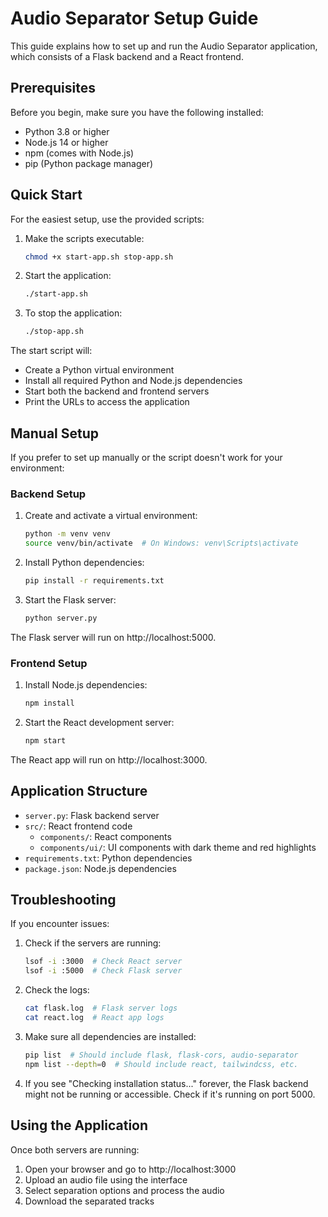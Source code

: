 # Audio Separator Setup Guide

This guide explains how to set up and run the Audio Separator application, which consists of a Flask backend and a React frontend.

## Prerequisites

Before you begin, make sure you have the following installed:

- Python 3.8 or higher
- Node.js 14 or higher
- npm (comes with Node.js)
- pip (Python package manager)

## Quick Start

For the easiest setup, use the provided scripts:

1. Make the scripts executable:
   ```bash
   chmod +x start-app.sh stop-app.sh
   ```

2. Start the application:
   ```bash
   ./start-app.sh
   ```

3. To stop the application:
   ```bash
   ./stop-app.sh
   ```

The start script will:
- Create a Python virtual environment
- Install all required Python and Node.js dependencies
- Start both the backend and frontend servers
- Print the URLs to access the application

## Manual Setup

If you prefer to set up manually or the script doesn't work for your environment:

### Backend Setup

1. Create and activate a virtual environment:
   ```bash
   python -m venv venv
   source venv/bin/activate  # On Windows: venv\Scripts\activate
   ```

2. Install Python dependencies:
   ```bash
   pip install -r requirements.txt
   ```

3. Start the Flask server:
   ```bash
   python server.py
   ```

The Flask server will run on http://localhost:5000.

### Frontend Setup

1. Install Node.js dependencies:
   ```bash
   npm install
   ```

2. Start the React development server:
   ```bash
   npm start
   ```

The React app will run on http://localhost:3000.

## Application Structure

- `server.py`: Flask backend server
- `src/`: React frontend code
  - `components/`: React components
  - `components/ui/`: UI components with dark theme and red highlights
- `requirements.txt`: Python dependencies
- `package.json`: Node.js dependencies

## Troubleshooting

If you encounter issues:

1. Check if the servers are running:
   ```bash
   lsof -i :3000  # Check React server
   lsof -i :5000  # Check Flask server
   ```

2. Check the logs:
   ```bash
   cat flask.log  # Flask server logs
   cat react.log  # React app logs
   ```

3. Make sure all dependencies are installed:
   ```bash
   pip list  # Should include flask, flask-cors, audio-separator
   npm list --depth=0  # Should include react, tailwindcss, etc.
   ```

4. If you see "Checking installation status..." forever, the Flask backend might not be running or accessible. Check if it's running on port 5000.

## Using the Application

Once both servers are running:

1. Open your browser and go to http://localhost:3000
2. Upload an audio file using the interface
3. Select separation options and process the audio
4. Download the separated tracks 